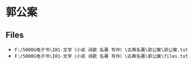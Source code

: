 # 郭公案

## Files

- `F:/5000G电子书\I01-文学（小说 诗歌 名著 写作）\古典名著\郭公案\郭公案.txt`
- `F:/5000G电子书\I01-文学（小说 诗歌 名著 写作）\古典名著\郭公案\files.txt`

